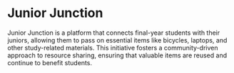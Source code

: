 # Junior Junction
Junior Junction is a platform that connects final-year students with their juniors, allowing them to pass on essential items like bicycles, laptops, and other study-related materials. This initiative fosters a community-driven approach to resource sharing, ensuring that valuable items are reused and continue to benefit students.
